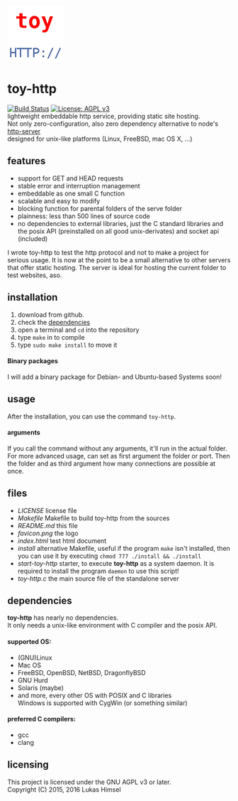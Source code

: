 ![](favicon.png)
# toy-http
[![Build Status](https://travis-ci.org/lukas-h/toy-http.svg?branch=one-file)](https://travis-ci.org/lukas-h/toy-http)
[![License: AGPL v3](https://img.shields.io/badge/License-AGPL%20v3-blue.svg)](http://www.gnu.org/licenses/agpl-3.0)  
lightweight embeddable http service,
providing static site hosting.  
Not only zero-configuration, also zero dependency alternative to node's [http-server](https://github.com/indexzero/http-server)   
designed for unix-like platforms (Linux, FreeBSD, mac OS X, ...)

## features
- support for GET and HEAD requests  
- stable error and interruption management  
- embeddable as one small C function  
- scalable and easy to modify  
- blocking function for parental folders of the serve folder  
- plainness: less than 500 lines of source code  
- no dependencies to external libraries, just the C standard libraries and  
 the posix API (preinstalled on all good unix-derivates) and socket api (included)  
  
I wrote toy-http to test the http protocol and not to make a project
for serious usage. It is now at the point to be a small alternative to
other servers that offer static hosting.
The server is ideal for hosting the current folder to test websites, aso.

## installation
1. download from github.
2. check the [dependencies](#dependencies)
3. open a terminal and `cd` into the repository
4. type `make` in to compile
5. type `sudo make install` to move it 
#### Binary packages
I will add a binary package for Debian- and Ubuntu-based Systems soon! 

## usage
After the installation, you can use the command `toy-http`.
#### arguments
If you call the command without any arguments, it'll run in the actual folder.
For more advanced usage, can set as first argument the folder or port. Then the folder and
as third argument how many connections are possible at once.

## files
- *LICENSE*  license file  
- *Makefile*  Makefile to build toy-http from the sources  
- *README.md*  this file  
- *favicon.png*  the logo  
- *index.html*  test html document  
- *install*  alternative Makefile, useful if the program `make` isn't installed, then you can use it by executing `chmod 777 ./install && ./install`  
- *start-toy-http*  starter, to execute **toy-http** as a system daemon. It is required to install the program `daemon` to use this script!  
- *toy-http.c*  the main source file of the standalone server  

## dependencies 
**toy-http** has nearly no dependencies.  
It only needs a unix-like environment with C compiler and the posix API.

#### supported OS:
- (GNU)Linux  
- Mac OS  
- FreeBSD, OpenBSD, NetBSD, DragonflyBSD  
- GNU Hurd  
- Solaris (maybe)  
- and more, every other OS with POSIX and C libraries  
Windows is supported with CygWin (or something similar)

#### preferred C compilers:
- gcc  
- clang  

## licensing
This project is licensed under the GNU AGPL v3 or later.  
Copyright (C) 2015, 2016 Lukas Himsel
